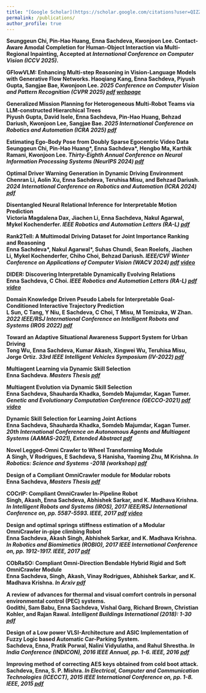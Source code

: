 ```yaml
---
title: "[Google Scholar](https://scholar.google.com/citations?user=QIZZA0oAAAAJ&hl=en&oi=ao)"
permalink: /publications/
author_profile: true
---
```

<b> Seunggeun Chi, Pin-Hao Huang, <b>Enna Sachdeva</b>, Kwonjoon Lee. Contact-Aware Amodal Completion for Human-Object Interaction via Multi-Regional Inpainting, Accepted at <i>International Conference on Computer Vision (ICCV 2025).</i>

<b> GFlowVLM: Enhancing Multi-step Reasoning in Vision-Language Models with Generative Flow Networks</b>. Haoqiang Kang, <b>Enna Sachdeva</b>, Piyush Gupta, Sangjae Bae, Kwonjoon Lee. <i>2025 Conference on Computer Vision and Pattern Recognition (CVPR 2025) [pdf](https://arxiv.org/pdf/2503.06514) [webpage](https://mk322.github.io/gflowvlm/)</i>

<b> Generalized Mission Planning for Heterogeneous Multi-Robot Teams via LLM-constructed Hierarchical Trees </b> <br>
Piyush Gupta, David Isele, <b>Enna Sachdeva</b>, Pin-Hao Huang, Behzad Dariush, Kwonjoon Lee, Sangjae Bae. <i>2025 International Conference on Robotics and Automation (ICRA 2025) [pdf](https://arxiv.org/pdf/2501.16539)</i>

<b> Estimating Ego-Body Pose from Doubly Sparse Egocentric Video Data </b> <br>
Seunggeun Chi, Pin-Hao Huang*, <b>Enna Sachdeva*</b>, Hengbo Ma, Karthik Ramani, Kwonjoon Lee.
<i>Thirty-Eighth Annual Conference on Neural Information Processing Systems (NeurIPS 2024) [pdf](https://neurips.cc/virtual/2024/poster/95535)</i>

<b> Optimal Driver Warning Generation in Dynamic Driving Environment </b> <br>
Chenran Li, Aolin Xu, <b>Enna Sachdeva</b>, Teruhisa Misu, and Behzad Dariush.
<i>2024 International Conference on Robotics and Automation (ICRA 2024) [pdf](https://ieeexplore.ieee.org/document/10611250)</i> 

<b> Disentangled Neural Relational Inference for Interpretable Motion Prediction </b> <br>
Victoria Magdalena Dax, Jiachen Li, <b>Enna Sachdeva</b>, Nakul Agarwal, Mykel Kochenderfer.
<i>IEEE Robotics and Automation Letters (RA-L) [pdf](https://arxiv.org/pdf/2401.03599) </i>

<b> Rank2Tell: A Multimodal Driving Dataset for Joint Importance Ranking and Reasoning </b> <br>
<b>Enna Sachdeva\*</b>, Nakul Agarwal\*, Suhas Chundi, Sean Roelofs, Jiachen Li, Mykel Kochenderfer, Chiho Choi, Behzad Dariush.
<i>IEEE/CVF Winter Conference on Applications of Computer Vision (WACV 2024) [pdf](https://arxiv.org/abs/2309.06597) [video](https://www.youtube.com/watch?v=a0MX3llh7bk&t=17s)</i>

<b> DIDER: Discovering Interpretable Dynamically Evolving Relations </b> <br>
<b>Enna Sachdeva</b>, C Choi.
<i>IEEE Robotics and Automation Letters (RA-L) [pdf](https://ieeexplore.ieee.org/document/9894686) [video](https://www.youtube.com/watch?v=tq-yprh-AGY&t=2s)</i>

<b> Domain Knowledge Driven Pseudo Labels for Interpretable Goal-Conditioned Interactive Trajectory Prediction </b> <br>
L Sun, C Tang, Y Niu, <b>E Sachdeva</b>, C Choi, T Misu, M Tomizuka, W Zhan.
<i>2022 IEEE/RSJ International Conference on Intelligent Robots and Systems (IROS 2022) [pdf](https://arxiv.org/pdf/2203.15112.pdf) </i>

<b> Toward an Adaptive Situational Awareness Support System for Urban Driving </b> <br>
Tong Wu, <b>Enna Sachdeva</b>, Kumar Akash, Xingwei Wu, Teruhisa Misu, Jorge Ortiz.
<i>33rd IEEE Intelligent Vehicles Symposium (IV-2022) [pdf](https://ieeexplore.ieee.org/abstract/document/9827205) </i>

<b> Multiagent Learning via Dynamic Skill Selection </b> <br>
<b>Enna Sachdeva</b>.
<i>Masters Thesis [pdf](https://ir.library.oregonstate.edu/downloads/gq67jz60h?locale=en) </i>

<b> Multiagent Evolution via Dynamic Skill Selection </b> <br>
<b>Enna Sachdeva</b>, Shauharda Khadka, Somdeb Majumdar, Kagan Tumer.
<i> Genetic and Evolutionary Computation Conference (GECCO-2021) [pdf](https://dl.acm.org/doi/10.1145/3449639.3459387) [video](https://www.youtube.com/watch?v=0JOnadsTUCU)</i>

<b> Dynamic Skill Selection for Learning Joint Actions </b> <br>
<b>Enna Sachdeva</b>, Shauharda Khadka, Somdeb Majumdar, Kagan Tumer.
<i>20th International Conference on Autonomous Agents and Multiagent Systems (AAMAS-2021), Extended Abstract [pdf](http://www.ifaamas.org/Proceedings/aamas2021/pdfs/p1637.pdf) </i>

<b> Novel Legged-Omni Crawler to Wheel Transforming Module </b> <br>
A Singh, V Rodrigues, <b>E Sachdeva</b>, S Hanisha, Yaoming Zhu, M Krishna.
<i>In Robotics: Science and Systems -2018 (workshop) [pdf](https://arxiv.org/pdf/1806.00765.pdf) </i>

<b> Design of a Compliant OmniCrawler module for Modular robots </b> <br>
<b>Enna Sachdeva</b>,
<i>Masters Thesis [pdf](https://www.google.com/url?sa=t&rct=j&q=&esrc=s&source=web&cd=&cad=rja&uact=8&ved=2ahUKEwi_puvLqNLuAhUFrp4KHTg-BwAQFjAAegQIAxAC&url=http%3A%2F%2Fweb2py.iiit.ac.in%2Fresearch_centres%2Fpublications%2Fdownload%2Fmastersthesis.pdf.8500de55f6080e24.6d61696e2e706466.pdf&usg=AOvVaw124iKWYTP-f_KY_OKCL4V4) </i>

<b>COCrIP: Compliant OmniCrawler In-Pipeline Robot</b> <br>
Singh, Akash, <b>Enna Sachdeva</b>, Abhishek Sarkar, and K. Madhava Krishna. <i> In Intelligent Robots and Systems (IROS), 2017 IEEE/RSJ International Conference on, pp. 5587-5593. IEEE, 2017 [pdf](https://ieeexplore.ieee.org/document/8206446) [video](https://www.youtube.com/watch?v=g_E3RcsDHyo) </i>

<b>Design and optimal springs stiffness estimation of a Modular OmniCrawler in-pipe climbing Robot </b> <br> <b>Enna Sachdeva</b>, Akash Singh, Abhishek Sarkar, and K. Madhava Krishna. <i> In Robotics and Biomimetics (ROBIO), 2017 IEEE International Conference on, pp. 1912-1917. IEEE, 2017 [pdf](https://ieeexplore.ieee.org/document/8324698)</i>

<b>CObRaSO: Compliant Omni-Direction Bendable Hybrid Rigid and Soft OmniCrawler Module</b> <br> <b>Enna Sachdeva</b>, Singh, Akash, Vinay Rodrigues, Abhishek Sarkar, and K. Madhava Krishna.
<i>In Arxiv [pdf](https://arxiv.org/abs/1709.10452) </i>

<b>A review of advances for thermal and visual comfort controls in personal environmental control (PEC) systems. </b><br>
Godithi, Sam Babu, <b>Enna Sachdeva</b>, Vishal Garg, Richard Brown, Christian Kohler, and Rajan Rawal.
<i>Intelligent Buildings International (2018): 1-30 [pdf](https://www.tandfonline.com/doi/abs/10.1080/17508975.2018.1543179)</i>


<b>Design of a Low power VLSI-Architecture and ASIC Implementation of Fuzzy Logic based Automatic Car-Parking System. </b><br>
<b>Sachdeva, Enna</b>, Pratik Porwal, Nalini Vidyulatha, and Rahul Shrestha. <i>In India Conference (INDICON), 2016 IEEE Annual, pp. 1-6. IEEE, 2016 [pdf](https://ieeexplore.ieee.org/document/7839149)</i>

<b>Improving method of correcting AES keys obtained from cold boot attack. </b><br>
<b>Sachdeva, Enna</b>, S. P. Mishra. <i>In Electrical, Computer and Communication Technologies (ICECCT), 2015 IEEE International Conference on, pp. 1-8. IEEE, 2015 [pdf](https://ieeexplore.ieee.org/document/7226024)</i>




